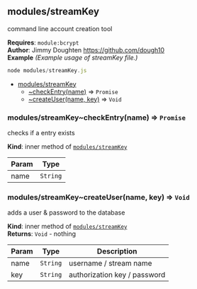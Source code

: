<a name="module_modules/streamKey"></a>

## modules/streamKey
command line account creation tool

**Requires**: <code>module:bcrypt</code>  
**Author**: Jimmy Doughten <https://github.com/dough10>  
**Example** *(Example usage of streamKey file.)*  
```js
node modules/streamKey.js
```

* [modules/streamKey](#module_modules/streamKey)
    * [~checkEntry(name)](#module_modules/streamKey..checkEntry) ⇒ <code>Promise</code>
    * [~createUser(name, key)](#module_modules/streamKey..createUser) ⇒ <code>Void</code>

<a name="module_modules/streamKey..checkEntry"></a>

### modules/streamKey~checkEntry(name) ⇒ <code>Promise</code>
checks if a entry exists

**Kind**: inner method of [<code>modules/streamKey</code>](#module_modules/streamKey)  

| Param | Type |
| --- | --- |
| name | <code>String</code> | 

<a name="module_modules/streamKey..createUser"></a>

### modules/streamKey~createUser(name, key) ⇒ <code>Void</code>
adds a user & password to the database

**Kind**: inner method of [<code>modules/streamKey</code>](#module_modules/streamKey)  
**Returns**: <code>Void</code> - nothing  

| Param | Type | Description |
| --- | --- | --- |
| name | <code>String</code> | username / stream name |
| key | <code>String</code> | authorization key / password |

